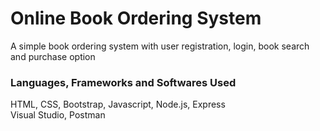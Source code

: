 # Online Book Ordering System
A simple book ordering system with user registration, login, book search and purchase option

### Languages, Frameworks and Softwares Used
HTML, CSS, Bootstrap, Javascript, Node.js, Express<br>
Visual Studio, Postman

